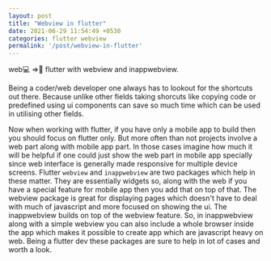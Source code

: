 ```yaml
---
layout: post
title: "Webview in flutter"
date: 2021-06-29 11:54:49 +0530
categories: flutter webview
permalink: '/post/webview-in-flutter'
---
```


web💻 =>📱 flutter with webview and inappwebview.

Being a coder/web developer one always has to lookout for the shortcuts out there. Because unlike other fields taking shorcuts like copying code or predefined using ui components can save so much time which can be used in utilising other fields.

Now when working with flutter, if you have only a mobile app to build then you should focus on flutter only. But more often than not projects involve a web part along with mobile app part. In those cases imagine how much it will be helpful if one could just show the web part in mobile app specially since web interface is generally made responsive for multiple device screens. Flutter `webview` and `inappwebview` are two packages which help in these matter. They are essentially widgets so, along with the web if you have a special feature for mobile app then you add that on top of that. The webview package is great for displaying pages which doesn't have to deal with much of javascript and more focused on showing the ui. The inappwebview builds on top of the webview feature. So, in inappwebview along with a simple webview you can also include a whole browser inside the app which makes it possible to create app which are javascript heavy on web. Being a flutter dev these packages are sure to help in lot of cases and worth a look.